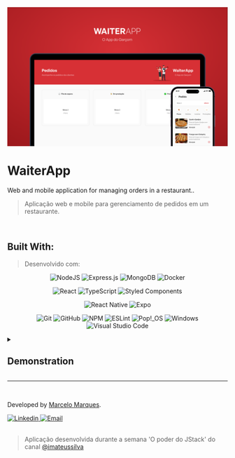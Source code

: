 <img align="center" src="images/__home__.png" alt="Red background with a demonstration of the web view in a notebook and a smartphone with the app view">

# WaiterApp
Web and mobile application for managing orders in a restaurant..
> Aplicação web e mobile para gerenciamento de pedidos em um restaurante.

<br />

## Built With:
> Desenvolvido com:
<!-- https://github.com/Ileriayo/markdown-badges -->
<div align="center">

![NodeJS](https://img.shields.io/badge/node.js-6DA55F?style=for-the-badge&logo=node.js&logoColor=white)
![Express.js](https://img.shields.io/badge/express.js-%23404d59.svg?style=for-the-badge&logo=express&logoColor=%2361DAFB)
![MongoDB](https://img.shields.io/badge/MongoDB-%234ea94b.svg?style=for-the-badge&logo=mongodb&logoColor=white)
![Docker](https://img.shields.io/badge/docker-%230db7ed.svg?style=for-the-badge&logo=docker&logoColor=white)

![React](https://img.shields.io/badge/react-%2320232a.svg?style=for-the-badge&logo=react&logoColor=%2361DAFB)
![TypeScript](https://img.shields.io/badge/typescript-%23007ACC.svg?style=for-the-badge&logo=typescript&logoColor=white)
![Styled Components](https://img.shields.io/badge/styled--components-DB7093?style=for-the-badge&logo=styled-components&logoColor=white)

![React Native](https://img.shields.io/badge/react_native-%2320232a.svg?style=for-the-badge&logo=react&logoColor=%2361DAFB)
![Expo](https://img.shields.io/badge/expo-1C1E24?style=for-the-badge&logo=expo&logoColor=#D04A37)

![Git](https://img.shields.io/badge/git-%23F05033.svg?style=for-the-badge&logo=git&logoColor=white)
![GitHub](https://img.shields.io/badge/github-%23121011.svg?style=for-the-badge&logo=github&logoColor=white)
![NPM](https://img.shields.io/badge/NPM-%23000000.svg?style=for-the-badge&logo=npm&logoColor=white)
![ESLint](https://img.shields.io/badge/ESLint-4B3263?style=for-the-badge&logo=eslint&logoColor=white)
![Pop!\_OS](https://img.shields.io/badge/Pop!_OS-48B9C7?style=for-the-badge&logo=Pop!_OS&logoColor=white)
![Windows](https://img.shields.io/badge/Windows-0078D6?style=for-the-badge&logo=windows&logoColor=white)
![Visual Studio Code](https://img.shields.io/badge/Visual%20Studio%20Code-0078d7.svg?style=for-the-badge&logo=visual-studio-code&logoColor=white)

</div>

<details>
  <summary>
  
  ## Demonstration
  </summary>
  
  <details>
    <summary>
      <h3>Web view</h3>
    </summary>
    <img src="images/web_01_home.png" alt="web_01_home" height="720">
    <img src="images/web_02_modal.png" alt="web_02_modal" height="720">
  </details>

  <details>
    <summary>
      <h3>App view</h3>
    </summary>
    <div>
      <img src="images/app_01_home.png" alt="app_01_home" height="720">
      <img src="images/app_02_empty_cart.png" alt="app_02_empty_cart" height="720">
      <img src="images/app_03_cart.png" alt="app_03_cart" height="720">
      <img src="images/app_04_order_detail.png" alt="app_04_order_detail" height="720">
      <img src="images/app_05_confirm.png" alt="app_05_confirm" height="720">
    </div>
  </details>
</details>

---

<br />

Developed by [Marcelo Marques](https://www.linkedin.com/in/marcelo-mls/).

<div>
  <a href = "https://www.linkedin.com/in/marcelo-mls/">
    <img src="https://img.shields.io/badge/LinkedIn-0077B5?style=for-the-badge&logo=linkedin&logoColor=white" alt="Linkedin" />
  </a>
  <a href="mailto:marcelo-mls@hotmail.com" target="_blank">
    <img src="https://img.shields.io/badge/Hotmail-0077B5?style=for-the-badge&logo=gmail&logoColor=white" alt="Email" />
  </a>
</div>

<br />

> Aplicação desenvolvida durante a semana 'O poder do JStack' do canal <a href="https://www.youtube.com/@imateussilva" target="_blank">@imateussilva</a>
